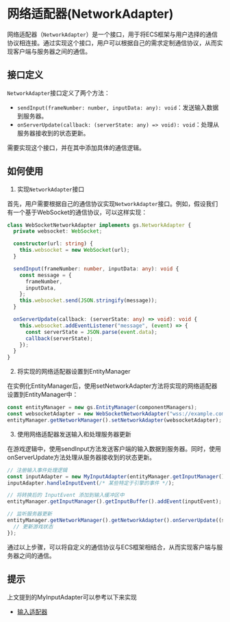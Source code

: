 # 网络适配器(NetworkAdapter)

网络适配器（`NetworkAdapter`）是一个接口，用于将ECS框架与用户选择的通信协议相连接。通过实现这个接口，用户可以根据自己的需求定制通信协议，从而实现客户端与服务器之间的通信。

## 接口定义

`NetworkAdapter`接口定义了两个方法：

- `sendInput(frameNumber: number, inputData: any): void`：发送输入数据到服务器。
- `onServerUpdate(callback: (serverState: any) => void): void`：处理从服务器接收到的状态更新。

需要实现这个接口，并在其中添加具体的通信逻辑。

## 如何使用

1. 实现`NetworkAdapter`接口

首先，用户需要根据自己的通信协议实现`NetworkAdapter`接口。例如，假设我们有一个基于WebSocket的通信协议，可以这样实现：

```ts
class WebSocketNetworkAdapter implements gs.NetworkAdapter {
  private websocket: WebSocket;

  constructor(url: string) {
    this.websocket = new WebSocket(url);
  }

  sendInput(frameNumber: number, inputData: any): void {
    const message = {
      frameNumber,
      inputData,
    };
    this.websocket.send(JSON.stringify(message));
  }

  onServerUpdate(callback: (serverState: any) => void): void {
    this.websocket.addEventListener("message", (event) => {
      const serverState = JSON.parse(event.data);
      callback(serverState);
    });
  }
}
```

2. 将实现的网络适配器设置到EntityManager

在实例化EntityManager后，使用setNetworkAdapter方法将实现的网络适配器设置到EntityManager中：

```ts
const entityManager = new gs.EntityManager(componentManagers);
const websocketAdapter = new WebSocketNetworkAdapter("wss://example.com/game");
entityManager.getNetworkManager().setNetworkAdapter(websocketAdapter);
```

3. 使用网络适配器发送输入和处理服务器更新

在游戏逻辑中，使用sendInput方法发送客户端的输入数据到服务器。同时，使用onServerUpdate方法处理从服务器接收到的状态更新。

```ts
// 注册输入事件处理逻辑
const inputAdapter = new MyInputAdapter(entityManager.getInputManager());
inputAdapter.handleInputEvent(/* 某些特定于引擎的事件 */);

// 将转换后的 InputEvent 添加到输入缓冲区中
entityManager.getInputManager().getInputBuffer().addEvent(inputEvent);

// 监听服务器更新
entityManager.getNetworkManager().getNetworkAdapter().onServerUpdate((serverState) => {
  // 更新游戏状态
});

```

通过以上步骤，可以将自定义的通信协议与ECS框架相结合，从而实现客户端与服务器之间的通信。

## 提示

上文提到的MyInputAdapter可以参考以下来实现

- [输入适配器](custom-input-adapter.md)